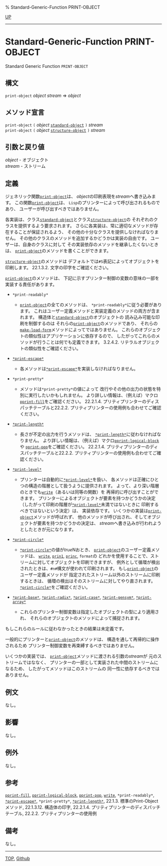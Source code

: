 % Standard-Generic-Function PRINT-OBJECT

[UP](22.4.html)  

---

# Standard-Generic-Function **PRINT-OBJECT**


Standard Generic Function `PRINT-OBJECT`


## 構文

`print-object` *object* *stream* => *object*


## メソッド宣言

`print-object` `(` *object* [`standard-object`](4.4.standard-object.html) `)` *stream*  
`print-object` `(` *object* [`structure-object`](4.4.structure-object.html) `)` *stream*


## 引数と戻り値

*object* - オブジェクト  
*stream* - ストリーム


## 定義

ジェネリック関数[`print-object`](22.4.print-object.html)は、
*object*の印刷表現を*stream*へ書き込みます。
この関数[`print-object`](22.4.print-object.html)は、
`Lisp`のプリンターによって呼び出されるものであり、
ユーザーが呼び出すべきではありません。

各実装は、クラス[`standard-object`](4.4.standard-object.html)とクラス[`structure-object`](4.4.structure-object.html)の
それぞれのクラスを提供するよう要求されます。
さらに各実装は、常に適切なメソッドが存在することが保証されるよう、
その他の十分なクラスを提供しなければなりません。
その他のクラスのメソッドを追加するかどうかは実装の自由です。
ユーザーは、自身のクラスに対して
その実装依存のメソッドを継承したくないときは、
[`print-object`](22.4.print-object.html)のメソッドを書くことができます。

[`structure-object`](4.4.structure-object.html)のメソッドは
デフォルトでは`#S`表記によってオブジェクトを印刷します。
22.1.3.2. 文字の印字をご確認ください。

[`print-object`](22.4.print-object.html)のメソッドは、
下記に示すプリンター制御の変数の意味の一部を実装する責任があります。

- `*print-readably*`
  - [`print-object`](22.4.print-object.html)の全てのメソッドは、
    `*print-readably*`に従う必要があります。
    これはユーザー定義メソッドと実装定義のメソッドの両方が含まれます。
    構造体と[`standard-object`](4.4.standard-object.html)のオブジェクトの
    読み込み可能な印刷を制御するのは
    それらの[`print-object`](22.4.print-object.html)のメソッドであり、
    それらの[`make-load-form`](7.7.make-load-form.html)メソッドによってではありません。
    これらのオブジェクトの類似性はアプリケーションに依存するので、
    したがってこれらのメソッドが行うことは何でも定義できます。
    3.2.4.2. リテラルオブジェクトの類似性をご確認ください。

- [`*print-escape*`](22.4.print-escape.html)
  - 各メソッドは[`*print-escape*`](22.4.print-escape.html)を実装しなければなりません。

- `*print-pretty*`
  - メソッドは`*print-pretty*`の値によって
    改行やその他の出力の状態を特別に実行したいかもしれません。
    より詳しい情報は、（例えば）マクロ[`pprint-fill`](22.4.pprint-fill.html)をご確認ください。
    22.2.1.4. プリティプリンターのディスパッチテーブルと22.2.2. プリティプリンターの使用例も合わせてご確認ください。

- [`*print-length*`](22.4.print-level.html)
  - 長さが不定の出力を行うメソッドは、
    [`*print-length*`](22.4.print-level.html)に従わなければなりません。
    より詳しい情報は、（例えば）マクロ[`pprint-logical-block`](22.4.pprint-logical-block.html)や
    [`pprint-pop`](22.4.pprint-pop.html)をご確認ください。
    22.2.1.4. プリティプリンターのディスパッチテーブルと22.2.2. プリティプリンターの使用例も合わせてご確認ください。

- [`*print-level*`](22.4.print-level.html)
  - プリンターは自動的に[`*print-level*`](22.4.print-level.html)を扱い、
    各メソッドは正確にひとつの構造の階層として扱うように提供されます。
    よって、より深い階層のときでも[`write`](22.4.write.html)（あるいは同等の関数）を
    再帰的に呼び出すことができます。
    プリンターによるオブジェクトが要素を持つかどうかの決定
    （したがって印刷の階層が[`*print-level*`](22.4.print-level.html)未満ではないときに
    印刷するべきではないという決定）は、
    実装依存です。
    いくつかの実装は[`print-object`](22.4.print-object.html)メソッドが呼ばれず、
    他のメソッドが呼び出され、そしてオブジェクトが要素を持つかどうかの決定は、
    *stream*へ書き込みが行われようとしたときが元になります。

- [`*print-circle*`](22.4.print-circle.html)
  - [`*print-circle*`](22.4.print-circle.html)の値が*true*Nおとき、
    [`print-object`](22.4.print-object.html)のユーザー定義メソッドは、
    [`write`](22.4.write.html), [`prin1`](22.4.write.html), [`princ`](22.4.write.html), `format`の
    どれかを使用することで、ストリームに対してオブジェクトを印刷できますが、
    例外として循環が検出されたときは、`#n#`構文が使われて印刷されます。
    もし[`print-object`](22.4.print-object.html)のユーザー定義メソッドが
    指定されたストリーム以外のストリームに印刷するときは、
    循環の検出はそのストリームに対してやり直されます。
    [`*print-circle*`](22.4.print-circle.html)をご確認ください。

- [`*print-base*`](22.4.print-base.html), [`*print-radix*`](22.4.print-base.html), [`*print-case*`](22.4.print-case.html), [`*print-gensym*`](22.4.print-gensym.html), [`*print-array*`](22.4.print-array.html)
  - これらのプリンター制御変数は指定したオブジェクトの型により適用され、
    それらのオブジェクトのメソッドによって捕捉されます。

もしこれらのルールに従わなかったときの結果は未定義です。

一般的にプリンターと[`print-object`](22.4.print-object.html)のメソッドは、
構造を通して再帰的に操作されるため
プリンター制御変数を再束縛するべきではありません。

いくつかの実装では、
[`print-object`](22.4.print-object.html)メソッドに渡される引数の*stream*が
元のストリームではななく、
プリンターの一部として実装された中間のストリームになるため、
したがってメソッドはこのストリームの
同一性に依存するべきではありません。


## 例文

なし。


## 影響

なし。


## 例外

なし。


## 参考

[`pprint-fill`](22.4.pprint-fill.html),
[`pprint-logical-block`](22.4.pprint-logical-block.html),
[`pprint-pop`](22.4.pprint-pop.html),
[`write`](22.4.write.html),
`*print-readably*`,
[`*print-escape*`](22.4.print-escape.html),
`*print-pretty*`,
[`*print-length*`](22.4.print-level.html),
22.1.3. 標準のPrint-Objectメソッド,
22.1.3.12. 構造体の印字,
22.2.1.4. プリティプリンターのディスパッチテーブル,
22.2.2. プリティプリンターの使用例


## 備考

なし。


---
[TOP](index.html),  [Github](https://github.com/nptcl/npt-japanese)

